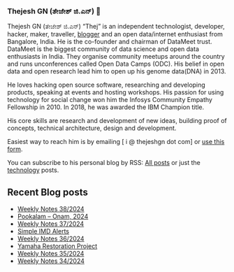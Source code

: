 ### Thejesh GN (ತೇಜೇಶ್ ಜಿ.ಎನ್) 👋

Thejesh GN (ತೇಜೇಶ್ ಜಿ.ಎನ್) “Thej” is an independent technologist, developer, hacker, maker, traveller, [blogger](https://thejeshgn.com/) and an open data/internet enthusiast from Bangalore, India. He is the co-founder and chairman of DataMeet trust. DataMeet is the biggest community of data science and open data enthusiasts in India. They organise community meetups around the country and runs unconferences called Open Data Camps (ODC). His belief in open data and open research lead him to open up his genome data(DNA) in 2013.

He loves hacking open source software, researching and developing products, speaking at events and hosting workshops. His passion for using technology for social change won him the Infosys Community Empathy Fellowship in 2010. In 2018, he was awarded the IBM Champion title.

His core skills are research and development of new ideas, building proof of concepts, technical architecture, design and development.

Easiest way to reach him is by emailing [ i @ thejeshgn dot com] or [use this form](https://thejeshgn.com/contact/).

You can subscribe to his personal blog by RSS: [All posts](https://feeds.thejeshgn.com/thejeshgn) or just the [technology](https://feeds.thejeshgn.com/technology) posts.

## Recent Blog posts
<!-- BLOG-POST-LIST:START -->
- [Weekly Notes 38/2024](https://thejeshgn.com/2024/09/20/weekly-notes-38-2024/)
- [Pookalam – Onam, 2024](https://thejeshgn.com/2024/09/15/pookalam-onam-2024/)
- [Weekly Notes 37/2024](https://thejeshgn.com/2024/09/14/weekly-notes-37-2024/)
- [Simple IMD Alerts](https://thejeshgn.com/2024/09/11/simple-imd-alerts/)
- [Weekly Notes 36/2024](https://thejeshgn.com/2024/09/06/weekly-notes-36-2024/)
- [Yamaha Restoration Project](https://thejeshgn.com/2024/08/31/yamaha-restoration-project/)
- [Weekly Notes 35/2024](https://thejeshgn.com/2024/08/30/weekly-notes-35-2024/)
- [Weekly Notes 34/2024](https://thejeshgn.com/2024/08/23/weekly-notes-34-2024/)
<!-- BLOG-POST-LIST:END -->
